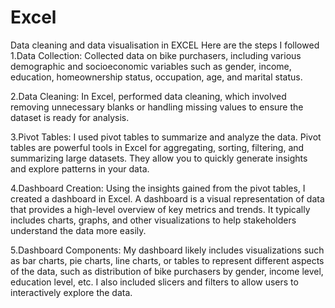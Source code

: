 # Excel
Data cleaning and data visualisation in EXCEL
Here are the steps I followed
1.Data Collection: Collected data on bike purchasers, including various demographic and socioeconomic variables such as gender, income, education, homeownership status, occupation, age, and marital status.

2.Data Cleaning: In Excel, performed data cleaning, which involved removing unnecessary blanks or handling missing values to ensure the dataset is ready for analysis.

3.Pivot Tables: I used pivot tables to summarize and analyze the data. Pivot tables are powerful tools in Excel for aggregating, sorting, filtering, and summarizing large datasets. They allow you to quickly generate insights and explore patterns in your data.

4.Dashboard Creation: Using the insights gained from the pivot tables, I created a dashboard in Excel. A dashboard is a visual representation of data that provides a high-level overview of key metrics and trends. It typically includes charts, graphs, and other visualizations to help stakeholders understand the data more easily.

5.Dashboard Components: My dashboard likely includes visualizations such as bar charts, pie charts, line charts, or tables to represent different aspects of the data, such as distribution of bike purchasers by gender, income level, education level, etc. I also included slicers and filters to allow users to interactively explore the data.
